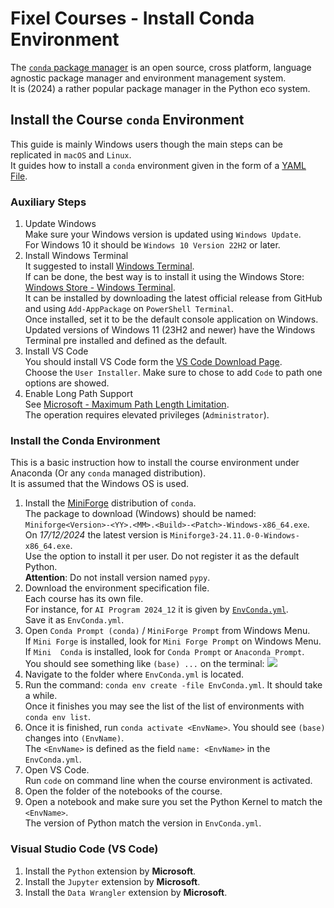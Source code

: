 # Fixel Courses - Install Conda Environment

The [`conda` package manager](https://en.wikipedia.org/wiki/Conda_(package_manager)) is an open source, cross platform, language agnostic package manager and environment management system.  
It is (2024) a rather popular package manager in the Python eco system.

## Install the Course `conda` Environment

This guide is mainly Windows users though the main steps can be replicated in `macOS` and `Linux`.  
It guides how to install a `conda` environment given in the form of a [YAML File](https://en.wikipedia.org/wiki/YAML).

### Auxiliary Steps

1. Update Windows  
   Make sure your Windows version is updated using `Windows Update`.   
   For Windows 10 it should be `Windows 10 Version 22H2` or later.
2. Install Windows Terminal  
   It suggested to install [Windows Terminal](https://github.com/microsoft/terminal).  
   If can be done, the best way is to install it using the Windows Store: [Windows Store - Windows Terminal](https://apps.microsoft.com/detail/9N0DX20HK701).  
   It can be installed by downloading the latest official release from GitHub and using `Add-AppPackage` on `PowerShell Terminal`.  
   Once installed, set it to be the default console application on Windows.  
   Updated versions of Windows 11 (23H2 and newer) have the Windows Terminal pre installed and defined as the default.  
3. Install VS Code  
   You should install VS Code form the [VS Code Download Page](https://code.visualstudio.com/download).  
   Choose the `User Installer`. Make sure to chose to add `Code` to path one options are showed.
4. Enable Long Path Support  
   See [Microsoft - Maximum Path Length Limitation](https://learn.microsoft.com/en-us/windows/win32/fileio/maximum-file-path-limitation).  
   The operation requires elevated privileges (`Administrator`).
   
### Install the Conda Environment

This is a basic instruction how to install the course environment under Anaconda (Or any `conda` managed distribution).  
It is assumed that the Windows OS is used.

1. Install the [MiniForge](https://github.com/conda-forge/miniforge/releases/latest) distribution of `conda`.  
   The package to download (Windows) should be named: `Miniforge<Version>-<YY>.<MM>.<Build>-<Patch>-Windows-x86_64.exe`.   
   On _17/12/2024_ the latest version is `Miniforge3-24.11.0-0-Windows-x86_64.exe`.   
   Use the option to install it per user. Do not register it as the default Python.  
   **Attention**: Do not install version named `pypy`.
2. Download the environment specification file.  
   Each course has its own file.  
   For instance, for `AI Program 2024_12` it is given by [`EnvConda.yml`](https://github.com/FixelAlgorithmsTeam/FixelCourses/blob/master/AIProgram/2024_12/EnvConda.yml).  
   Save it as `EnvConda.yml`.
3. Open `Conda Prompt (conda)` / `MiniForge Prompt` from Windows Menu.    
   If `Mini Forge` is installed, look for `Mini Forge Prompt` on Windows Menu.  
   If `Mini  Conda` is installed, look for `Conda Prompt` or `Anaconda Prompt`.  
   You should see something like `(base) ...` on the terminal:
![](https://i.imgur.com/AGDV0WF.png)
4. Navigate to the folder where `EnvConda.yml` is located.
5. Run the command: `conda env create -file EnvConda.yml`. It should take a while.   
   Once it finishes you may see the list of the list of environments with `conda env list`.
6. Once it is finished, run `conda activate <EnvName>`. You should see `(base)` changes into `(EnvName)`.  
   The `<EnvName>` is defined as the field `name: <EnvName>` in the `EnvConda.yml`.
7. Open VS Code.  
   Run `code` on command line when the course environment is activated.
8. Open the folder of the notebooks of the course.
9. Open a notebook and make sure you set the Python Kernel to match the `<EnvName>`.  
   The version of Python match the version in `EnvConda.yml`.

### Visual Studio Code (VS Code)

 1. Install the `Python` extension by **Microsoft**.
 2. Install the `Jupyter` extension by **Microsoft**.
 2. Install the `Data Wrangler` extension by **Microsoft**.

